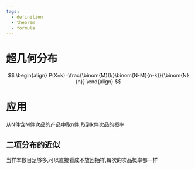 ```yaml
---
tags:
  - definition
  - theorem
  - formula
---
```

# 超几何分布
$$
\begin{align}
P(X=k)=\frac{\binom{M}{k}\binom{N-M}{n-k}}{\binom{N}{n}}
\end{align}
$$



# 应用
从N件含M件次品的产品中取n件,取到k件次品的概率


## 二项分布的近似
当样本数目足够多,可以直接看成不放回抽样,每次的次品概率都一样



